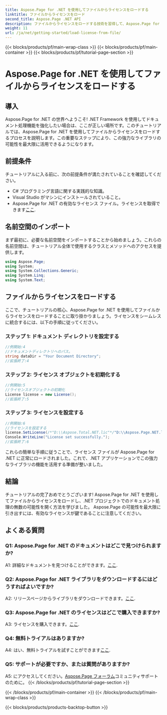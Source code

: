 ```yaml
---
title: Aspose.Page for .NET を使用してファイルからライセンスをロードする
linktitle: ファイルからライセンスをロード
second_title: Aspose.Page .NET API
description: ファイルからライセンスをロードする技術を習得して、Aspose.Page for .NET の可能性を最大限に引き出します。ドキュメント処理機能をシームレスに向上させます。
weight: 11
url: /ja/net/getting-started/load-license-from-file/
---
```


{{< blocks/products/pf/main-wrap-class >}}
{{< blocks/products/pf/main-container >}}
{{< blocks/products/pf/tutorial-page-section >}}

# Aspose.Page for .NET を使用してファイルからライセンスをロードする

## 導入

Aspose.Page for .NET の世界へようこそ! .NET Framework を使用してドキュメント処理機能を強化したい場合は、ここが正しい場所です。このチュートリアルでは、Aspose.Page for .NET を使用してファイルからライセンスをロードするプロセスを説明します。この重要なステップにより、この強力なライブラリの可能性を最大限に活用できるようになります。

## 前提条件

チュートリアルに入る前に、次の前提条件が満たされていることを確認してください。

- C# プログラミング言語に関する実践的な知識。
- Visual Studio がマシンにインストールされていること。
-  Aspose.Page for .NET の有効なライセンス ファイル。ライセンスを取得できます[ここ](https://purchase.aspose.com/buy).

## 名前空間のインポート

まず最初に、必要な名前空間をインポートすることから始めましょう。これらの名前空間は、チュートリアル全体で使用するクラスとメソッドへのアクセスを提供します。

```csharp
using Aspose.Page;
using System;
using System.Collections.Generic;
using System.Linq;
using System.Text;
```

## ファイルからライセンスをロードする

ここで、チュートリアルの核心、Aspose.Page for .NET を使用してファイルからライセンスをロードすることに取り掛かりましょう。ライセンスをシームレスに統合するには、以下の手順に従ってください。

### ステップ 1: ドキュメント ディレクトリを設定する

```csharp
//例開始:4
//ドキュメントディレクトリへのパス。
string dataDir = "Your Document Directory";
//拡張終了:4
```

### ステップ 2: ライセンス オブジェクトを初期化する

```csharp
//例開始:5
//ライセンスオブジェクトの初期化
License license = new License();
//拡張終了:5
```

### ステップ 3: ライセンスを設定する

```csharp
//例開始:6
//ライセンスを設定する
license.SetLicense(/*"D:\\Aspose.Total.NET.lic"*/"D:\\Aspose.Page.NET.lic");
Console.WriteLine("License set successfully.");
//拡張終了:6
```

これらの簡単な手順に従うことで、ライセンス ファイルが Aspose.Page for .NET に正常にロードされました。これで、.NET アプリケーションでこの強力なライブラリの機能を活用する準備が整いました。

## 結論

チュートリアルの完了おめでとうございます! Aspose.Page for .NET を使用してファイルからライセンスをロードし、.NET プロジェクトでのドキュメント処理の無数の可能性を開く方法を学びました。 Aspose.Page の可能性を最大限に引き出すには、有効なライセンスが鍵であることに注意してください。


## よくある質問

### Q1: Aspose.Page for .NET のドキュメントはどこで見つけられますか?

 A1: 詳細なドキュメントを見つけることができます。[ここ](https://reference.aspose.com/page/net/).

### Q2: Aspose.Page for .NET ライブラリをダウンロードするにはどうすればよいですか?

 A2: リリースページからライブラリをダウンロードできます。[ここ](https://releases.aspose.com/page/net/).

### Q3: Aspose.Page for .NET のライセンスはどこで購入できますか?

 A3: ライセンスを購入できます。[ここ](https://purchase.aspose.com/buy).

### Q4: 無料トライアルはありますか?

 A4: はい、無料トライアルを試すことができます[ここ](https://releases.aspose.com/).

### Q5: サポートが必要ですか、または質問がありますか? 

 A5: にアクセスしてください。[Aspose.Page フォーラム](https://forum.aspose.com/c/page/39)コミュニティサポートのために。
{{< /blocks/products/pf/tutorial-page-section >}}

{{< /blocks/products/pf/main-container >}}
{{< /blocks/products/pf/main-wrap-class >}}

{{< blocks/products/products-backtop-button >}}
